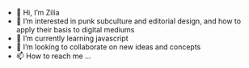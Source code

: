 - 👋 Hi, I’m Zilia
- 👀 I’m interested in punk subculture and editorial design, and how to apply their basis to digital mediums
- 🌱 I’m currently learning javascript
- 💞️ I’m looking to collaborate on new ideas and concepts
- 📫 How to reach me ...

<!---
Zi03/Zi03 is a ✨ special ✨ repository because its `README.md` (this file) appears on your GitHub profile.
You can click the Preview link to take a look at your changes.
--->
